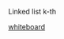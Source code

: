 Linked list k-th

[whiteboard](https://www.figma.com/file/KqqJVoZkzGD89D2kMP5KLO/Untitled?node-id=0%3A1&t=GCEsadO40qitWmdt-0)
